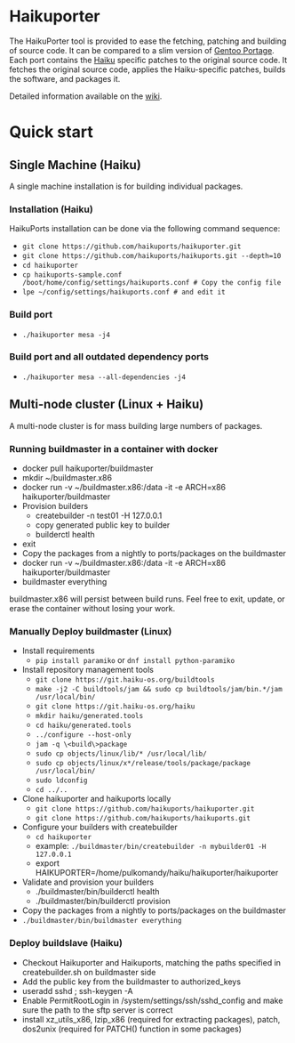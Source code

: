 # Haikuporter

The HaikuPorter tool is provided to ease the fetching, patching and building of source code. It can be compared to a slim version of [Gentoo Portage](https://www.gentoo.org/main/en/about.xml). Each port contains the [Haiku](http://haiku-os.org) specific patches to the original source code. It fetches the original source code, applies the Haiku-specific patches, builds the software, and packages it.

Detailed information available on the [wiki](https://github.com/haikuports/haikuports/wiki/).

# Quick start

## Single Machine (Haiku)

A single machine installation is for building individual packages.

### Installation (Haiku)

HaikuPorts installation can be done via the following command sequence:
 - `git clone https://github.com/haikuports/haikuporter.git`
 - `git clone https://github.com/haikuports/haikuports.git --depth=10`
 - `cd haikuporter`
 - `cp haikuports-sample.conf /boot/home/config/settings/haikuports.conf # Copy the config file`
 - `lpe ~/config/settings/haikuports.conf # and edit it`

### Build port
 - `./haikuporter mesa -j4`

### Build port and all outdated dependency ports
 - `./haikuporter mesa --all-dependencies -j4`

## Multi-node cluster (Linux + Haiku)

A multi-node cluster is for mass building large numbers of packages.

### Running buildmaster in a container with docker

 - docker pull haikuporter/buildmaster
 - mkdir ~/buildmaster.x86
 - docker run -v ~/buildmaster.x86:/data -it -e ARCH=x86 haikuporter/buildmaster
 - Provision builders
   - createbuilder -n test01 -H 127.0.0.1
   - copy generated public key to builder
   - builderctl health
 - exit
 - Copy the packages from a nightly to ports/packages on the buildmaster
 - docker run -v ~/buildmaster.x86:/data -it -e ARCH=x86 haikuporter/buildmaster
 - buildmaster everything

buildmaster.x86 will persist between build runs. Feel free to exit, update, or
erase the container without losing your work.

### Manually Deploy buildmaster (Linux)

 - Install requirements
   - `pip install paramiko` or `dnf install python-paramiko`
 - Install repository management tools
   - `git clone https://git.haiku-os.org/buildtools`
   - `make -j2 -C buildtools/jam && sudo cp buildtools/jam/bin.*/jam /usr/local/bin/`
   - `git clone https://git.haiku-os.org/haiku`
   - `mkdir haiku/generated.tools`
   - `cd haiku/generated.tools`
   - `../configure --host-only`
   - `jam -q \<build\>package`
   - `sudo cp objects/linux/lib/* /usr/local/lib/`
   - `sudo cp objects/linux/x*/release/tools/package/package /usr/local/bin/`
   - `sudo ldconfig`
   - `cd ../..`
 - Clone haikuporter and haikuports locally
   - `git clone https://github.com/haikuports/haikuporter.git`
   - `git clone https://github.com/haikuports/haikuports.git`
 - Configure your builders with createbuilder
   - `cd haikuporter`
   - example: `./buildmaster/bin/createbuilder -n mybuilder01 -H 127.0.0.1`
   - export HAIKUPORTER=/home/pulkomandy/haiku/haikuporter/haikuporter
 - Validate and provision your builders
   - ./buildmaster/bin/builderctl health
   - ./buildmaster/bin/builderctl provision
 - Copy the packages from a nightly to ports/packages on the buildmaster
 - `./buildmaster/bin/buildmaster everything`

### Deploy buildslave (Haiku)

 - Checkout Haikuporter and Haikuports, matching the paths specified in createbuilder.sh on buildmaster side
 - Add the public key from the buildmaster to authorized\_keys
 - useradd sshd ; ssh-keygen -A
 - Enable PermitRootLogin in /system/settings/ssh/sshd\_config and make sure the path to the sftp server is correct
 - install xz\_utils\_x86, lzip\_x86 (required for extracting packages), patch, dos2unix (required for PATCH() function in some packages)
